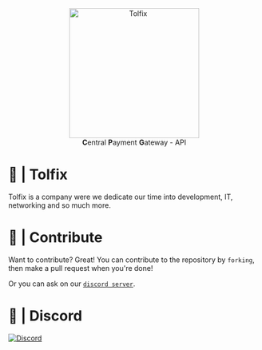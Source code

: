 <div class="margin: 0 auto;" align="center">
  <a href="https://tolfix.com/" target="_blank"><img width="260" src="https://cdn.tolfix.com/images/TX-Small.png" alt="Tolfix"></a>
  <br/>
  <strong>C</strong>entral <strong>P</strong>ayment <strong>G</strong>ateway - API
</div>

# 💚 | Tolfix
Tolfix is a company were we dedicate our time into development, IT, networking and so much more.

# 📢 | Contribute
Want to contribute? Great!
You can contribute to the repository by `forking`, then make a pull request when you're done!

Or you can ask on our [`discord server`](https://discord.tolfix.com).

# 🔮 | Discord
[![Discord](https://discord.com/api/guilds/833438897484595230/widget.png?style=banner4)](https://discord.tolfix.com)
